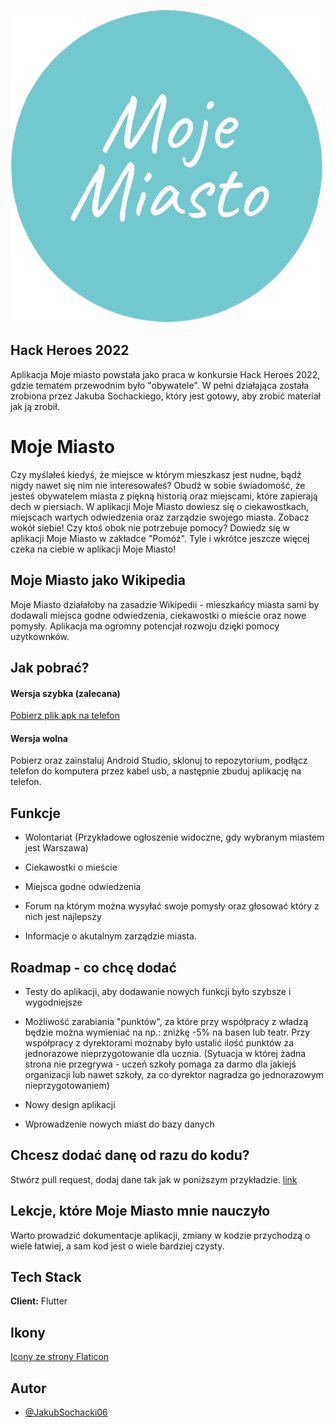
![Logo](https://github.com/JakubSochacki06/MojeMiasto_flutter/blob/master/assets/MojeMiasto.png)

## Hack Heroes 2022

Aplikacja Moje miasto powstała jako praca w konkursie Hack Heroes 2022, gdzie tematem przewodnim było "obywatele".
W pełni działająca została zrobiona przez Jakuba Sochackiego, który jest gotowy, aby zrobić materiał jak ją zrobił.

# Moje Miasto

Czy myślałeś kiedyś, że miejsce w którym mieszkasz jest nudne, bądź nigdy nawet się nim nie interesowałeś?
Obudź w sobie świadomość, że jesteś obywatelem miasta z piękną historią oraz miejscami, które zapierają dech w piersiach.
W aplikacji Moje Miasto dowiesz się o ciekawostkach, miejscach wartych odwiedzenia oraz zarządzie swojego miasta.
Zobacz wokół siebie! Czy ktoś obok nie potrzebuje pomocy? Dowiedz się w aplikacji Moje Miasto w zakładce "Pomóż".
Tyle i wkrótce jeszcze więcej czeka na ciebie w aplikacji Moje Miasto!

## Moje Miasto jako Wikipedia

Moje Miasto działałoby na zasadzie Wikipedii - mieszkańcy miasta sami by dodawali miejsca godne odwiedzenia, ciekawostki o mieście oraz nowe pomysły.
Aplikacja ma ogromny potencjał rozwoju dzięki pomocy użytkownków.

## Jak pobrać?

#### **Wersja szybka (zalecana)**

<a href="https://github.com/JakubSochacki06/MojeMiasto_flutter/blob/master/app-release.apk">Pobierz plik apk na telefon</a>

#### **Wersja wolna**

Pobierz oraz zainstaluj Android Studio, sklonuj to repozytorium, podłącz telefon do komputera przez kabel usb, a następnie zbuduj aplikację na telefon.


## Funkcje

- Wolontariat (Przykładowe ogłoszenie widoczne, gdy wybranym miastem jest Warszawa)

- Ciekawostki o mieście

- Miejsca godne odwiedzenia

- Forum na którym można wysyłać swoje pomysły oraz głosować który z nich jest najlepszy

- Informacje o akutalnym zarządzie miasta.

## Roadmap - co chcę dodać

- Testy do aplikacji, aby dodawanie nowych funkcji było szybsze i wygodniejsze

- Możliwość zarabiania "punktów", za które przy współpracy z władzą będzie można wymieniać na np.: zniżkę -5% na basen lub teatr. Przy współpracy z dyrektorami możnaby było ustalić ilość punktów za jednorazowe nieprzygotowanie dla ucznia. (Sytuacja w której żadna strona nie przegrywa - uczeń szkoły pomaga za darmo dla jakiejś organizacji lub nawet szkoły, za co dyrektor nagradza go jednorazowym nieprzygotowaniem)

- Nowy design aplikacji

- Wprowadzenie nowych miast do bazy danych

## Chcesz dodać danę od razu do kodu?

Stwórz pull request, dodaj dane tak jak w poniższym przykładzie.
<a href="https://github.com/JakubSochacki06/MojeMiasto_flutter/blob/master/lib/data/city_places_data.dart">link</a>

## Lekcje, które Moje Miasto mnie nauczyło

Warto prowadzić dokumentacje aplikacji, zmiany w kodzie przychodzą o wiele łatwiej, a sam kod jest o wiele bardziej czysty.

## Tech Stack

**Client:** Flutter

## Ikony
<a href="https://www.flaticon.com/">Icony ze strony Flaticon</a>

## Autor

- [@JakubSochacki06](https://github.com/JakubSochacki06)

